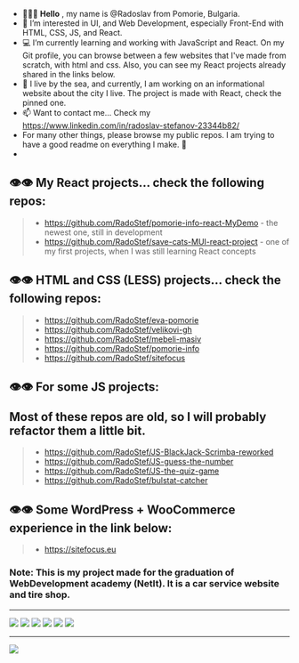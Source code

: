 - 🙂👋🏻 **Hello** , my name is @Radoslav from Pomorie, Bulgaria.
- 💞️ I’m interested in  UI, and Web Development, especially Front-End with HTML, CSS, JS, and React. 
- 💻 I’m currently learning and working with JavaScript and React. On my Git profile, you can browse between a few websites that I've made from scratch, with html and css. Also, you can see my React projects already shared in the links below.
- 🌊 I live by the sea, and currently, I am working on an informational website about the city I live. The project is made with React, check the pinned one.
- 📫 Want to contact me... Check my https://www.linkedin.com/in/radoslav-stefanov-23344b82/
- For many other things, please browse my public repos. I am trying to have a good readme on everything I make. 🙂
- 
## 👁👁 My React projects... check the following repos:
> - https://github.com/RadoStef/pomorie-info-react-MyDemo - the newest one, still in development
> - https://github.com/RadoStef/save-cats-MUI-react-project - one of my first projects, when I was still learning React concepts
## 👁👁 HTML and CSS (LESS) projects... check the following repos:
> - https://github.com/RadoStef/eva-pomorie
> - https://github.com/RadoStef/velikovi-gh
> - https://github.com/RadoStef/mebeli-masiv
> - https://github.com/RadoStef/pomorie-info
> - https://github.com/RadoStef/sitefocus
## 👁👁 For some JS projects: </p> Most of these repos are old, so I will probably refactor them a little bit.
> - https://github.com/RadoStef/JS-BlackJack-Scrimba-reworked
> - https://github.com/RadoStef/JS-guess-the-number
> - https://github.com/RadoStef/JS-the-quiz-game
> - https://github.com/RadoStef/bulstat-catcher
## 👁👁 Some WordPress + WooCommerce experience in the link below:
> - https://sitefocus.eu
### Note: This is my project made for the graduation of WebDevelopment academy (NetIt). It is a car service website and tire shop.

<hr>
<div>
 <img src='https://sitefocus.eu/radoslav/html.png'>
 <img src='https://sitefocus.eu/radoslav/css.png'>
 <img src='https://sitefocus.eu/radoslav/less.png'>
 <img src='https://sitefocus.eu/radoslav/js.png'>
 <img src='https://sitefocus.eu/radoslav/react.png'>
 <img src='https://sitefocus.eu/radoslav/mui.png'>
</div>
<hr>

![](https://komarev.com/ghpvc/?username=RadoStef)
